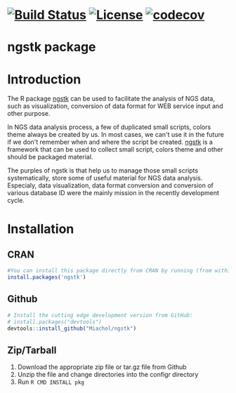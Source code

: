 # [![Build Status](https://travis-ci.org/JhuangLab/ngstk.svg)](https://travis-ci.org/JhuangLab/ngstk) [![License](https://img.shields.io/badge/license-MIT-brightgreen.svg?style=flat)](https://en.wikipedia.org/wiki/MIT_License) [![codecov](https://codecov.io/github/JhuangLab/ngstk/branch/master/graphs/badge.svg)](https://codecov.io/github/JhuangLab/ngstk)

ngstk package
==============

# Introduction

The R package [ngstk](https://github.com/Miachol/ngstk) can be used to facilitate the analysis of NGS data, such as visualization, conversion of data format for WEB service input and other purpose.

In NGS data analysis process, a few of duplicated small scripts, colors theme always be created by us. In most cases, we can't use it in the future if we don't remember when and where the script be created. [ngstk](https://github.com/Miachol/ngstk) is a framework that can be used to collect small script, colors theme and other should be packaged material.

The purples of ngstk is that help us to manage those small scripts systematically, store some of useful material for NGS data analysis.
Especialy, data visualization, data format conversion and conversion of various database ID were the mainly mission in the recently development cycle.


# Installation

## CRAN
``` r
#You can install this package directly from CRAN by running (from within R):
install.packages('ngstk')
```

## Github
``` r
# Install the cutting edge development version from GitHub:
# install.packages("devtools")
devtools::install_github("Miachol/ngstk")
```

## Zip/Tarball

1. Download the appropriate zip file or tar.gz file from Github
2. Unzip the file and change directories into the configr directory
3. Run `R CMD INSTALL pkg`

